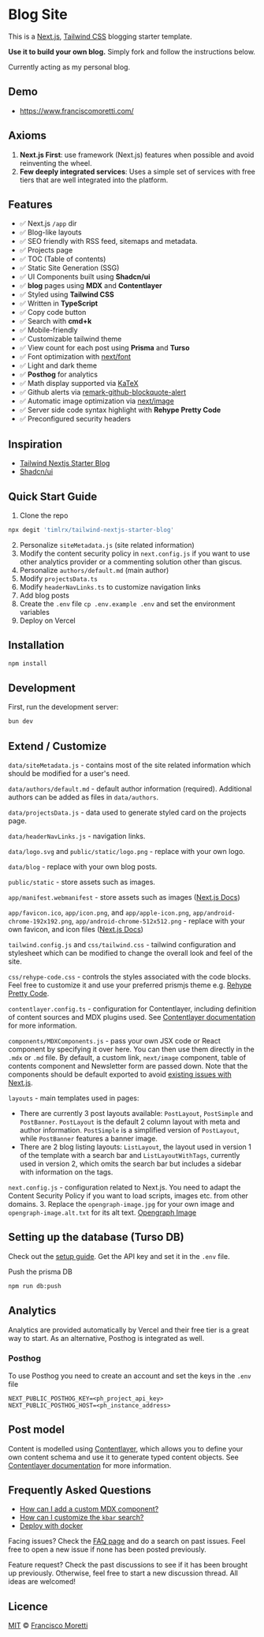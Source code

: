 # Blog Site

This is a [Next.js](https://nextjs.org/), [Tailwind CSS](https://tailwindcss.com/) blogging starter template.

**Use it to build your own blog.** Simply fork and follow the instructions below.

Currently acting as my personal blog.

## Demo

- https://www.franciscomoretti.com/

## Axioms

1. **Next.js First**: use framework (Next.js) features when possible and avoid reinventing the wheel.
2. **Few deeply integrated services**: Uses a simple set of services with free tiers that are well integrated into the platform.

## Features

- ✅ Next.js `/app` dir
- ✅ Blog-like layouts
- ✅ SEO friendly with RSS feed, sitemaps and metadata.
- ✅ Projects page
- ✅ TOC (Table of contents)
- ✅ Static Site Generation (SSG)
- ✅ UI Components built using **Shadcn/ui**
- ✅ **blog** pages using **MDX** and **Contentlayer**
- ✅ Styled using **Tailwind CSS**
- ✅ Written in **TypeScript**
- ✅ Copy code button
- ✅ Search with **cmd+k**
- ✅ Mobile-friendly
- ✅ Customizable tailwind theme
- ✅ View count for each post using **Prisma** and **Turso**
- ✅ Font optimization with [next/font](https://nextjs.org/docs/app/api-reference/components/font)
- ✅ Light and dark theme
- ✅ **Posthog** for analytics
- ✅ Math display supported via [KaTeX](https://katex.org/)
- ✅ Github alerts via [remark-github-blockquote-alert](https://github.com/jaywcjlove/remark-github-blockquote-alert)
- ✅ Automatic image optimization via [next/image](https://nextjs.org/docs/basic-features/image-optimization)
- ✅ Server side code syntax highlight with **Rehype Pretty Code**
- ✅ Preconfigured security headers

## Inspiration

- [Tailwind Nextjs Starter Blog](https://github.com/timlrx/tailwind-nextjs-starter-blog)
- [Shadcn/ui](https://github.com/shadcn-ui/ui)

## Quick Start Guide

1. Clone the repo

```bash
npx degit 'timlrx/tailwind-nextjs-starter-blog'
```

2. Personalize `siteMetadata.js` (site related information)
3. Modify the content security policy in `next.config.js` if you want to use
   other analytics provider or a commenting solution other than giscus.
4. Personalize `authors/default.md` (main author)
5. Modify `projectsData.ts`
6. Modify `headerNavLinks.ts` to customize navigation links
7. Add blog posts
8. Create the `.env` file `cp .env.example .env` and set the environment variables
9. Deploy on Vercel

## Installation

```bash
npm install
```

## Development

First, run the development server:

```bash
bun dev
```

## Extend / Customize

`data/siteMetadata.js` - contains most of the site related information which should be modified for a user's need.

`data/authors/default.md` - default author information (required). Additional authors can be added as files in `data/authors`.

`data/projectsData.js` - data used to generate styled card on the projects page.

`data/headerNavLinks.js` - navigation links.

`data/logo.svg` and `public/static/logo.png` - replace with your own logo.

`data/blog` - replace with your own blog posts.

`public/static` - store assets such as images.

`app/manifest.webmanifest` - store assets such as images ([Next.js Docs](https://nextjs.org/docs/app/api-reference/file-conventions/metadata/manifest))

`app/favicon.ico`, `app/icon.png`, and `app/apple-icon.png`, `app/android-chrome-192x192.png`, `app/android-chrome-512x512.png` - replace with your own favicon, and icon files ([Next.js Docs](https://nextjs.org/docs/app/api-reference/file-conventions/metadata/app-icons))

`tailwind.config.js` and `css/tailwind.css` - tailwind configuration and stylesheet which can be modified to change the overall look and feel of the site.

`css/rehype-code.css` - controls the styles associated with the code blocks. Feel free to customize it and use your preferred prismjs theme e.g. [Rehype Pretty Code](https://rehype-pretty.pages.dev/).

`contentlayer.config.ts` - configuration for Contentlayer, including definition of content sources and MDX plugins used. See [Contentlayer documentation](https://www.contentlayer.dev/docs/getting-started) for more information.

`components/MDXComponents.js` - pass your own JSX code or React component by specifying it over here. You can then use them directly in the `.mdx` or `.md` file. By default, a custom link, `next/image` component, table of contents component and Newsletter form are passed down. Note that the components should be default exported to avoid [existing issues with Next.js](https://github.com/vercel/next.js/issues/51593).

`layouts` - main templates used in pages:

- There are currently 3 post layouts available: `PostLayout`, `PostSimple` and `PostBanner`. `PostLayout` is the default 2 column layout with meta and author information. `PostSimple` is a simplified version of `PostLayout`, while `PostBanner` features a banner image.
- There are 2 blog listing layouts: `ListLayout`, the layout used in version 1 of the template with a search bar and `ListLayoutWithTags`, currently used in version 2, which omits the search bar but includes a sidebar with information on the tags.

`next.config.js` - configuration related to Next.js. You need to adapt the Content Security Policy if you want to load scripts, images etc. from other domains. 3. Replace the `opengraph-image.jpg` for your own image and `opengraph-image.alt.txt` for its alt text. [Opengraph Image](https://nextjs.org/docs/app/api-reference/file-conventions/metadata/opengraph-image)

## Setting up the database (Turso DB)

Check out the [setup guide](https://docs.turso.tech/sdk/ts/orm/prisma). Get the API key and set it in the `.env` file.

Push the prisma DB

```sh
npm run db:push
```

## Analytics

Analytics are provided automatically by Vercel and their free tier is a great way to start. As an alternative, Posthog is integrated as well.

### Posthog

To use Posthog you need to create an account and set the keys in the `.env` file

```
NEXT_PUBLIC_POSTHOG_KEY=<ph_project_api_key>
NEXT_PUBLIC_POSTHOG_HOST=<ph_instance_address>
```

## Post model

Content is modelled using [Contentlayer](https://www.contentlayer.dev/), which allows you to define your own content schema and use it to generate typed content objects. See [Contentlayer documentation](https://www.contentlayer.dev/docs/getting-started) for more information.

## Frequently Asked Questions

- [How can I add a custom MDX component?](/faq/custom-mdx-component.md)
- [How can I customize the `kbar` search?](/faq/customize-kbar-search.md)
- [Deploy with docker](/faq/deploy-with-docker.md)

Facing issues? Check the [FAQ page](https://github.com/FranciscoMoretti/site/wiki) and do a search on past issues. Feel free to open a new issue if none has been posted previously.

Feature request? Check the past discussions to see if it has been brought up previously. Otherwise, feel free to start a new discussion thread. All ideas are welcomed!

## Licence

[MIT](https://github.com/FranciscoMoretti/site/blob/main/LICENSE) © [Francisco Moretti](https://www.franciscomoretti.com)
